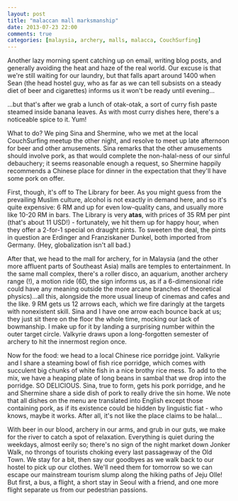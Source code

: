 ```yaml
---
layout: post
title: "malaccan mall marksmanship"
date: 2013-07-23 22:00
comments: true
categories: [malaysia, archery, malls, malacca, CouchSurfing]
---
```


Another lazy morning spent catching up on email, writing blog posts, and
generally avoiding the heat and haze of the real world. Our excuse is that
we're still waiting for our laundry, but that falls apart around 1400 when
Sean (the head hostel guy, who as far as we can tell subsists on a steady
diet of beer and cigarettes) informs us it won't be ready until evening...

...but that's after we grab a lunch of otak-otak, a sort of curry fish
paste steamed inside banana leaves. As with most curry dishes here, there's
a noticeable spice to it. Yum!

What to do? We ping Sina and Shermine, who we met at the local CouchSurfing
meetup the other night, and resolve to meet up late afternoon for beer and
other amusements. Sina remarks that the other amusements should involve
pork, as that would complete the non-halal-ness of our sinful debauchery;
it seems reasonable enough a request, so Shermine happily recommends a
Chinese place for dinner in the expectation that they'll have some pork
on offer.

First, though, it's off to The Library for beer. As you might guess from
the prevailing Muslim culture, alcohol is not exactly in demand here, and
so it's quite expensive: 6 RM and up for even low-quality cans, and usually
more like 10-20 RM in bars. The Library is very **atas**, with prices of
35 RM per pint (that's about 11 USD!) - fortunately, we hit them up for
happy hour, when they offer a 2-for-1 special on draught pints. To sweeten
the deal, the pints in question are Erdinger and Franziskaner Dunkel,
both imported from Germany. (Hey, globalization isn't all bad.)

After that, we head to the mall for archery, for in Malaysia (and the other
more affluent parts of Southeast Asia) malls are temples to entertainment.
In the same mall complex, there's a roller disco, an aquarium, another
archery range (!), a motion ride (6D, the sign informs us, as if a
6-dimensional ride could have any meaning outside the more arcane branches of
theoretical physics)...all this, alongside the more usual lineup of cinemas
and cafes and the like. 9 RM gets us 12 arrows each, which we fire daringly
at the targets with nonexistent skill. Sina and I have one arrow each bounce
back at us; they just sit there on the floor the whole time, mocking our
lack of bowmanship. I make up for it by landing a surprising number within
the outer target circle. Valkyrie draws upon a long-forgotten semester of
archery to hit the innermost region once.

Now for the food: we head to a local Chinese rice porridge joint. Valkyrie
and I share a steaming bowl of fish rice porridge, which comes with
succulent big chunks of white fish in a nice brothy rice mess. To add to the
mix, we have a heaping plate of long beans in sambal that we drop into the
porridge. SO DELICIOUS. Sina, true to form, gets his pork porridge, and he
and Shermine share a side dish of pork to really drive the sin home. We note
that all dishes on the menu are translated into English except those containing
pork, as if its existence could be hidden by linguistic fiat - who knows, maybe
it works. After all, it's not like the place claims to be halal...

With beer in our blood, archery in our arms, and grub in our guts, we make
for the river to catch a spot of relaxation. Everything is quiet during the
weekdays, almost eerily so; there's no sign of the night market down
Jonker Walk, no throngs of tourists choking every last passageway of the
Old Town. We stay for a bit, then say our goodbyes as we walk back to our
hostel to pick up our clothes. We'll need them for tomorrow so we can escape
our mainstream tourism slump along the hiking paths of Jeju Olle! But first,
a bus, a flight, a short stay in Seoul with a friend, and one more flight
separate us from our pedestrian passions.

